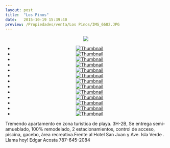 ```yaml
---
layout: post
title:  "Los Pinos"
date:   2015-10-19 15:39:40
preview: /Propiedades/venta/Los Pinos/IMG_6682.JPG
---
```


<center>
	<div class="mainImg">
		<img src="/Edweb/Propiedades/venta/Los Pinos/IMG_6682.JPG" class="custom">
	</div>
	<!--aqui comienza las fotos pequeñas -->
	<ul class="thumbnails">
	  <li>
	    <a href="/Edweb/Propiedades/venta/Los Pinos/IMG_6682.JPG">
	      <img class="tumbnails" src="/Edweb/Propiedades/venta/Los Pinos/IMG_6682.JPG" alt="Thumbnail">
	    </a>
	  </li>
	  <li>
	    <a href="/Edweb/Propiedades/venta/Los Pinos/IMG_60654.JPG">
	      <img class="tumbnails" src="/Edweb/Propiedades/venta/Los Pinos/IMG_60654.JPG" alt="Thumbnail">
	    </a>
	  </li>
	  <li>
	    <a href="/Edweb/Propiedades/venta/Los Pinos/IMG_6055.JPG">
	      <img class="tumbnails" src="/Edweb/Propiedades/venta/Los Pinos/IMG_6055.JPG" alt="Thumbnail">
	    </a>
	  </li>
	  <li>
	    <a href="/Edweb/Propiedades/venta/Los Pinos/IMG_6056.JPG">
	      <img class="tumbnails" src="/Edweb/Propiedades/venta/Los Pinos/IMG_6056.JPG" alt="Thumbnail">
	    </a>
	  </li>
	  <li>
	    <a href="/Edweb/Propiedades/venta/Los Pinos/IMG_6057.JPG">
	      <img class="tumbnails" src="/Edweb/Propiedades/venta/Los Pinos/IMG_6057.JPG" alt="Thumbnail">
	    </a>
	  </li>
	  <li>
	    <a href="/Edweb/Propiedades/venta/Los Pinos/IMG_6058.JPG">
	      <img class="tumbnails" src="/Edweb/Propiedades/venta/Los Pinos/IMG_6058.JPG" alt="Thumbnail">
	    </a>
	  </li>
	  <li>
	    <a href="/Edweb/Propiedades/venta/Los Pinos/IMG_6059.JPG">
	      <img class="tumbnails" src="/Edweb/Propiedades/venta/Los Pinos/IMG_6059.JPG" alt="Thumbnail">
	    </a>
	  </li>
	  <li>
	    <a href="/Edweb/Propiedades/venta/Los Pinos/IMG_6060.JPG">
	      <img class="tumbnails" src="/Edweb/Propiedades/venta/Los Pinos/IMG_6060.JPG" alt="Thumbnail">
	    </a>
	  </li>
	  <li>
	    <a href="/Edweb/Propiedades/venta/Los Pinos/IMG_6061.JPG">
	      <img class="tumbnails" src="/Edweb/Propiedades/venta/Los Pinos/IMG_6061.JPG" alt="Thumbnail">
	    </a>
	  </li>
	  <li>
	    <a href="/Edweb/Propiedades/venta/Los Pinos/IMG_6683.JPG">
	      <img class="tumbnails" src="/Edweb/Propiedades/venta/Los Pinos/IMG_6683.JPG" alt="Thumbnail">
	    </a>
	  </li>
	  <li>
	    <a href="/Edweb/Propiedades/venta/Los Pinos/IMG_6684.JPG">
	      <img class="tumbnails" src="/Edweb/Propiedades/venta/Los Pinos/IMG_6684.JPG" alt="Thumbnail">
	    </a>
	  </li>
	  <li>
	    <a href="/Edweb/Propiedades/venta/Los Pinos/IMG_6685.JPG">
	      <img class="tumbnails" src="/Edweb/Propiedades/venta/Los Pinos/IMG_6685.JPG" alt="Thumbnail">
	    </a>
	  </li>
	  <li>
	    <a href="/Edweb/Propiedades/venta/Los Pinos/IMG_6686.JPG">
	      <img class="tumbnails" src="/Edweb/Propiedades/venta/Los Pinos/IMG_6686.JPG" alt="Thumbnail">
	    </a>
	  </li>
	</ul>
	<script src="https://ajax.googleapis.com/ajax/libs/jquery/1.9.1/jquery.min.js"></script>
	<script type="text/javascript" src="/Edweb/js/jquery.simpleGal.js"></script>
	<script>
		$(document).ready(function () {
			$('.thumbnails').simpleGal({
				mainImage: '.custom'
			});
		});
	</script>
</center>

Tremendo apartamento en zona turística de playa. 3H-2B, Se entrega semi-amueblado, 100% remodelado, 2 estacionamientos, control de acceso, piscina, gacebo, área recreativa.Frente al Hotel San Juan y Ave. Isla Verde . Llama hoy! Edgar Acosta 787-645-2084 
